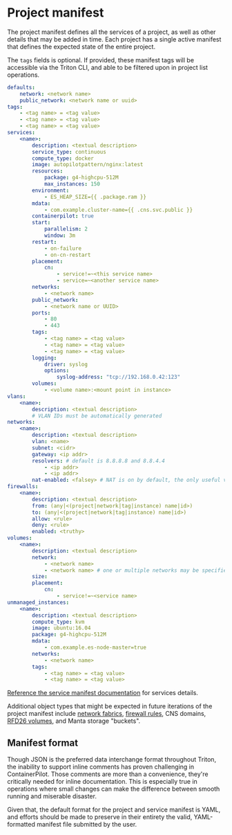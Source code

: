 <!--
    This Source Code Form is subject to the terms of the Mozilla Public
    License, v. 2.0. If a copy of the MPL was not distributed with this
    file, You can obtain one at http://mozilla.org/MPL/2.0/.
-->

<!--
    Copyright 2016 Casey Bisson, Joyent
-->

# Project manifest

The project manifest defines all the services of a project, as well as other details that may be added in time. Each project has a single active manifest that defines the expected state of the entire project.

The `tags` fields is optional. If provided, these manifest tags will be accessible via the Triton CLI, and able to be filtered upon in project list operations. 

```yaml
defaults:
    network: <network name>
    public_network: <network name or uuid>
tags:
    - <tag name> = <tag value>
    - <tag name> = <tag value>
    - <tag name> = <tag value>
services:
    <name>:
        description: <textual description>
        service_type: continuous
        compute_type: docker
        image: autopilotpattern/nginx:latest
        resources:
            package: g4-highcpu-512M
            max_instances: 150
        environment:
            - ES_HEAP_SIZE={{ .package.ram }}
        mdata:
            - com.example.cluster-name={{ .cns.svc.public }}
        containerpilot: true
        start:
            parallelism: 2
            window: 3m
        restart:
            - on-failure
            - on-cn-restart
        placement:
            cn:
                - service!=~<this service name>
                - service=~<another service name>
        networks:
            - <network name>
        public_network:
            - <network name or UUID>
        ports:
            - 80
            - 443
        tags:
            - <tag name> = <tag value>
            - <tag name> = <tag value>
            - <tag name> = <tag value>
        logging:
            driver: syslog
            options:
                syslog-address: "tcp://192.168.0.42:123"
        volumes:
            - <volume name>:<mount point in instance>
vlans:
    <name>:
        description: <textual description>
        # VLAN IDs must be automatically generated
networks:
    <name>:
        description: <textual description>
        vlan: <name>
        subnet: <cidr>
        gateway: <ip addr>
        resolvers: # default is 8.8.8.8 and 8.8.4.4
            - <ip addr>
            - <ip addr>
        nat-enabled: <falsey> # NAT is on by default, the only useful value here is false
firewalls:
    <name>:
        description: <textual description>
        from: (any|<(project|network|tag|instance) name|id>)
        to: (any|<(project|network|tag|instance) name|id>)
        allow: <rule>
        deny: <rule>
        enabled: <truthy>
volumes:
    <name>:
        description: <textual description>
        network:
            - <network name>
            - <network name> # one or multiple networks may be specified
        size:
        placement:
            cn:
                - service!=~<service name>
unmanaged_instances:
    <name>:
        description: <textual description>
        compute_type: kvm
        image: ubuntu:16.04
        package: g4-highcpu-512M
        mdata:
            - com.example.es-node-master=true
        networks:
            - <network name>
        tags:
            - <tag name> = <tag value>
            - <tag name> = <tag value>
```

[Reference the service manifest documentation](../service/manifest.md) for services details.

Additional object types that might be expected in future iterations of the project manifest include [network fabrics](https://docs.joyent.com/public-cloud/network/sdn), [firewall rules](https://docs.joyent.com/public-cloud/network/firewall), CNS domains, [RFD26 volumes](https://github.com/joyent/rfd/blob/master/rfd/0026/README.md), and Manta storage "buckets".


## Manifest format

Though JSON is the preferred data interchange format throughout Triton, the inability to support inline comments has proven challenging in ContainerPilot. Those comments are more than a convenience, they're critically needed for inline documentation. This is especially true in operations where small changes can make the difference between smooth running and miserable disaster.

Given that, the default format for the project and service manifest is YAML, and efforts should be made to preserve in their entirety the valid, YAML-formatted manifest file submitted by the user.